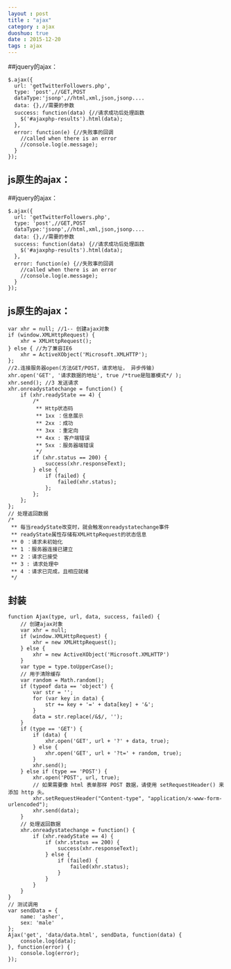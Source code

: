 ```yaml
---
layout : post
title : "ajax"
category : ajax
duoshuo: true
date : 2015-12-20
tags : ajax
---
```


##jquery的ajax：


	$.ajax({
	  url: 'getTwitterFollowers.php',
	  type: 'post',//GET,POST
	  dataType:'jsonp',//html,xml,json,jsonp....
	  data: {},//需要的参数
	  success: function(data) {//请求成功后处理函数
		$('#ajaxphp-results').html(data);
	  },
	  error: function(e) {//失败事的回调
		//called when there is an error
		//console.log(e.message);
	  }
	});



## js原生的ajax：

<!-- more -->




##jquery的ajax：


	$.ajax({
	  url: 'getTwitterFollowers.php',
	  type: 'post',//GET,POST
	  dataType:'jsonp',//html,xml,json,jsonp....
	  data: {},//需要的参数
	  success: function(data) {//请求成功后处理函数
		$('#ajaxphp-results').html(data);
	  },
	  error: function(e) {//失败事的回调
		//called when there is an error
		//console.log(e.message);
	  }
	});



## js原生的ajax：


	var xhr = null; //1-- 创建ajax对象
	if (window.XMLHttpRequest) {
		xhr = XMLHttpRequest();
	} else { //为了兼容IE6
		xhr = ActiveXObject('Microsoft.XMLHTTP');
	};
	//2.连接服务器open(方法GET/POST，请求地址， 异步传输)									
	xhr.open('GET', '请求数据的地址', true /*true是阻塞模式*/ );
	xhr.send(); //3 发送请求
	xhr.onreadystatechange = function() {
		if (xhr.readyState == 4) {
			/*
			 ** Http状态码
			 ** 1xx ：信息展示
			 ** 2xx ：成功
			 ** 3xx ：重定向
			 ** 4xx : 客户端错误
			 ** 5xx ：服务器端错误
			 */
			if (xhr.status == 200) {
				success(xhr.responseText);
			} else {
				if (failed) {
					failed(xhr.status);
				};
			};
		};
	};
	// 处理返回数据
	/*
	 ** 每当readyState改变时，就会触发onreadystatechange事件
	 ** readyState属性存储有XMLHttpRequest的状态信息
	 ** 0 ：请求未初始化
	 ** 1 ：服务器连接已建立
	 ** 2 ：请求已接受
	 ** 3 : 请求处理中
	 ** 4 ：请求已完成，且相应就绪
	 */
	
		
		
## 封装		
		
	function Ajax(type, url, data, success, failed) {
		// 创建ajax对象
		var xhr = null;
		if (window.XMLHttpRequest) {
			xhr = new XMLHttpRequest();
		} else {
			xhr = new ActiveXObject('Microsoft.XMLHTTP')
		}
		var type = type.toUpperCase();
		// 用于清除缓存
		var random = Math.random();
		if (typeof data == 'object') {
			var str = '';
			for (var key in data) {
				str += key + '=' + data[key] + '&';
			}
			data = str.replace(/&$/, '');
		}
		if (type == 'GET') {
			if (data) {
				xhr.open('GET', url + '?' + data, true);
			} else {
				xhr.open('GET', url + '?t=' + random, true);
			}
			xhr.send();
		} else if (type == 'POST') {
			xhr.open('POST', url, true);
			// 如果需要像 html 表单那样 POST 数据，请使用 setRequestHeader() 来添加 http 头。
			xhr.setRequestHeader("Content-type", "application/x-www-form-urlencoded");
			xhr.send(data);
		}
		// 处理返回数据
		xhr.onreadystatechange = function() {
			if (xhr.readyState == 4) {
				if (xhr.status == 200) {
					success(xhr.responseText);
				} else {
					if (failed) {
						failed(xhr.status);
					}
				}
			}
		}
	}
	// 测试调用
	var sendData = {
		name: 'asher',
		sex: 'male'
	};
	Ajax('get', 'data/data.html', sendData, function(data) {
		console.log(data);
	}, function(error) {
		console.log(error);
	});
		
		


